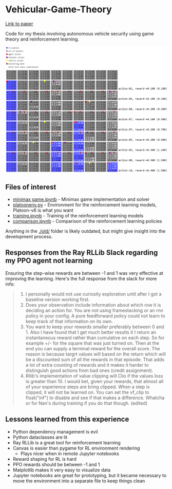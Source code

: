 # Vehicular-Game-Theory

[Link to paper](http://hdl.handle.net/1974/31506)

Code for my thesis involving autonomous vehicle security using game theory and reinforcement learning.

![environment visualization](visualization.png)

## Files of interest

- [minimax game.ipynb](./minimax%20game.ipynb) - Minimax game implementation and solver
- [platoonenv.py](./platoonenv.py) - Environment for the reinforcement learning models, Platoon-v6 is what you want
- [training.ipynb](./training.ipynb) - Training of the reinforcement learning models
- [comparison.ipynb](./comparison.ipynb) - Comparison of the reinforcement learning policies

Anything in the [./old/](./old) folder is likely outdated, but might give insight into the development process.

## Responses from the Ray RLLib Slack regarding my PPO agent not learning

Ensuring the step-wise rewards are between -1 and 1 was very effective at improving the learning.
Here's the full response from the slack for more info:

> 1. I personally would not use curiosity exploration until after I got a baseline version working first.
> 2. Does your observation include information about which row it is deciding an action for. You are not using framestacking or an rnn policy in your config. A pure feedforward policy could not learn to keep track of that information on its own.
> 3. You want to keep your rewards smaller preferably between 0 and 1. Also I have found that I get much better results it I return an instantaneous reward rather than cumulative on each step. So for example +/- for the square that was just turned on. Then at the end you can supply a terminal reward for the overall score. The reason is because targrt values will based on the return which will be a discounted sum of all the rewards in that episode. That adds a lot of extra counting of rewards and it makes it harder to distinguish good actions from bad ones (credit assignment).
> 4. Rllib's implementation of value clipping will Clio if the values loss is greater than 10. I would bet, given your rewards, that almost all of your experience steps are bring clipped. When a step is clipped, it will not be learned on. You can set the vf_clip to float("inf") to disable and see if that makes a difference. Whatcha or for Nan's during training if you do that though. (edited) 

## Lessons learned from this experience

- Python dependency management is evil
- Python dataclasses are lit
- Ray RLLib is a great tool for reinforcement learning
- Canvas is easier than pygame for RL environment rendering
    - Plays nicer when in remote Jupyter notebooks
- Reward shaping for RL is hard
- PPO rewards should be between -1 and 1
- Matplotlib makes it very easy to visualize data
- Jupyter notebooks are great for prototyping, but it became necessary to move the environment into a separate file to keep things clean

